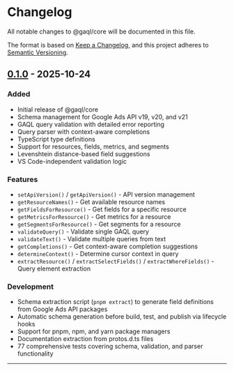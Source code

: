 # Changelog

All notable changes to @gaql/core will be documented in this file.

The format is based on [Keep a Changelog](https://keepachangelog.com/en/1.0.0/),
and this project adheres to [Semantic Versioning](https://semver.org/spec/v2.0.0.html).

## [0.1.0] - 2025-10-24

### Added

- Initial release of @gaql/core
- Schema management for Google Ads API v19, v20, and v21
- GAQL query validation with detailed error reporting
- Query parser with context-aware completions
- TypeScript type definitions
- Support for resources, fields, metrics, and segments
- Levenshtein distance-based field suggestions
- VS Code-independent validation logic

### Features

- `setApiVersion()` / `getApiVersion()` - API version management
- `getResourceNames()` - Get available resource names
- `getFieldsForResource()` - Get fields for a specific resource
- `getMetricsForResource()` - Get metrics for a resource
- `getSegmentsForResource()` - Get segments for a resource
- `validateQuery()` - Validate single GAQL query
- `validateText()` - Validate multiple queries from text
- `getCompletions()` - Get context-aware completion suggestions
- `determineContext()` - Determine cursor context in query
- `extractResource()` / `extractSelectFields()` / `extractWhereFields()` - Query element extraction

### Development

- Schema extraction script (`pnpm extract`) to generate field definitions from Google Ads API packages
- Automatic schema generation before build, test, and publish via lifecycle hooks
- Support for pnpm, npm, and yarn package managers
- Documentation extraction from protos.d.ts files
- 77 comprehensive tests covering schema, validation, and parser functionality

---

[0.1.0]: https://github.com/kage1020/google-ads-query-language/releases/tag/core-v0.1.0
